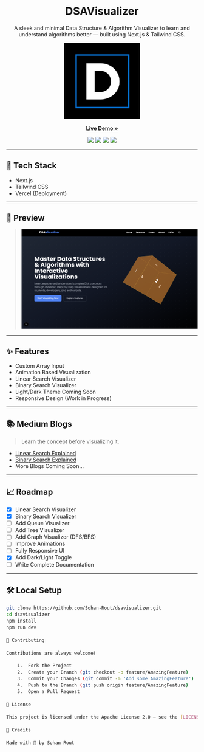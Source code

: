 <div align="center">

<h1>DSAVisualizer</h1>

<p align="center">
A sleek and minimal Data Structure & Algorithm Visualizer to learn and understand algorithms better — built using Next.js & Tailwind CSS.
</p>

<img src="./public/logo.jpeg" alt="DSAVisualizer Logo" width="200" />

<p align="center">
  <a href="https://dsa-visualizer-sigma.vercel.app/"><strong>Live Demo »</strong></a>
</p>

<p align="center">
  <img src="https://img.shields.io/github/license/Sohan-Rout/dsavisualizer" />
  <img src="https://img.shields.io/github/stars/Sohan-Rout/dsavisualizer?style=social" />
  <img src="https://img.shields.io/badge/PRs-Welcome-brightgreen" />
  <img src="https://img.shields.io/github/deployments/Sohan-Rout/dsavisualizer/vercel" />
</p>

</div>

---

## 🚀 Tech Stack
- Next.js  
- Tailwind CSS  
- Vercel (Deployment)  

---

## 📸 Preview

> ![App Screenshot](./public/preview.png)

---

## ✨ Features
- Custom Array Input  
- Animation Based Visualization  
- Linear Search Visualizer  
- Binary Search Visualizer  
- Light/Dark Theme Coming Soon  
- Responsive Design (Work in Progress)  

---

## 📚 Medium Blogs
> Learn the concept before visualizing it.

- [Linear Search Explained](#)
- [Binary Search Explained](#)
- More Blogs Coming Soon...

---

## 📈 Roadmap

- [x] Linear Search Visualizer  
- [x] Binary Search Visualizer  
- [ ] Add Queue Visualizer
- [ ] Add Tree Visualizer  
- [ ] Add Graph Visualizer (DFS/BFS)  
- [ ] Improve Animations  
- [ ] Fully Responsive UI  
- [x] Add Dark/Light Toggle  
- [ ] Write Complete Documentation  

---

## 🛠️ Local Setup

```bash
git clone https://github.com/Sohan-Rout/dsavisualizer.git
cd dsavisualizer
npm install
npm run dev

🤝 Contributing

Contributions are always welcome!

	1.	Fork the Project
	2.	Create your Branch (git checkout -b feature/AmazingFeature)
	3.	Commit your Changes (git commit -m 'Add some AmazingFeature')
	4.	Push to the Branch (git push origin feature/AmazingFeature)
	5.	Open a Pull Request

📜 License

This project is licensed under the Apache License 2.0 — see the [LICENSE](LICENSE) file for details.

💖 Credits

Made with 💙 by Sohan Rout